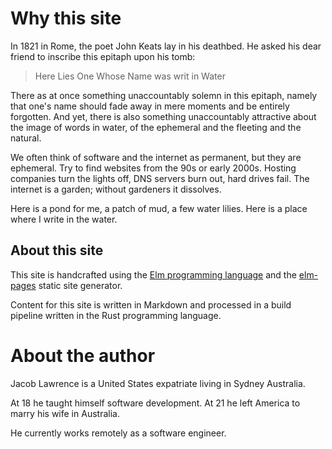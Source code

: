 # Why this site

In 1821 in Rome, the poet John Keats lay in his deathbed. He asked his dear friend to inscribe this epitaph upon his tomb:

> Here Lies One Whose Name was writ in Water

There as at once something unaccountably solemn in this epitaph, namely that one's name should fade away in mere moments and be entirely forgotten.
And yet, there is also something unaccountably attractive about the image of words in water, of the ephemeral and the fleeting and the natural.

We often think of software and the internet as permanent, but they are ephemeral. Try to find websites from the 90s or early 2000s. Hosting companies turn the lights off, DNS servers burn out, hard drives fail.
The internet is a garden; without gardeners it dissolves.

Here is a pond for me, a patch of mud, a few water lilies. Here is a place where I write in the water.

## About this site

This site is handcrafted using the [Elm programming language](https://elm-lang.org/) and the [elm-pages](https://elm-pages.com/) static site generator.

Content for this site is written in Markdown and processed in a build pipeline written in the Rust programming language.

# About the author

Jacob Lawrence is a United States expatriate living in Sydney Australia.

At 18 he taught himself software development. At 21 he left America to marry his wife in Australia.

He currently works remotely as a software engineer.
